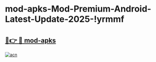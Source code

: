 # mod-apks-Mod-Premium-Android-Latest-Update-2025-!yrmmf

# <h2><a href="https://4at9e0.esa.edu.pl?title=mod-apks&ref=yrmmf">🔗👉 🔴 mod-apks</a></h2>

[![acn](https://github.com/user-attachments/assets/0f9c940e-d8b0-45ae-aac7-cd30a18b3e1c)](https://4at9e0.esa.edu.pl?title=mod-apks&ref=yrmmf)

